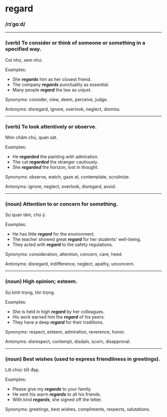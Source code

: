 # regard

### /rɪˈɡɑːd/

---

### (verb) To consider or think of someone or something in a specified way.

Coi như, xem như.

Examples:

- She ***regards*** him as her closest friend.
- The company ***regards*** punctuality as essential.
- Many people ***regard*** the law as unjust.

Synonyms: consider, view, deem, perceive, judge.

Antonyms: disregard, ignore, overlook, neglect, dismiss.

---

### (verb) To look attentively or observe.

Nhìn chăm chú, quan sát.

Examples:

- He ***regarded*** the painting with admiration.
- The cat ***regarded*** the stranger cautiously.
- She ***regarded*** the horizon, lost in thought.

Synonyms: observe, watch, gaze at, contemplate, scrutinize.

Antonyms: ignore, neglect, overlook, disregard, avoid.

---

### (noun) Attention to or concern for something.

Sự quan tâm, chú ý.

Examples:

- He has little ***regard*** for the environment.
- The teacher showed great ***regard*** for her students' well-being.
- They acted with ***regard*** to the safety regulations.

Synonyms: consideration, attention, concern, care, heed.

Antonyms: disregard, indifference, neglect, apathy, unconcern.

---

### (noun) High opinion; esteem.

Sự kính trọng, tôn trọng.

Examples:

- She is held in high ***regard*** by her colleagues.
- His work earned him the ***regard*** of his peers.
- They have a deep ***regard*** for their traditions.

Synonyms: respect, esteem, admiration, reverence, honor.

Antonyms: disrespect, contempt, disdain, scorn, disapproval.

---

### (noun) Best wishes (used to express friendliness in greetings).

Lời chúc tốt đẹp.

Examples:

- Please give my ***regards*** to your family.
- He sent his warm ***regards*** to all his friends.
- With kind ***regards***, she signed off the letter.

Synonyms: greetings, best wishes, compliments, respects, salutations.